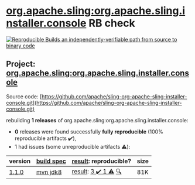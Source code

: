 [org.apache.sling:org.apache.sling.installer.console](https://search.maven.org/artifact/org.apache.sling/org.apache.sling.installer.console/) RB check
=======

[![Reproducible Builds](https://reproducible-builds.org/images/logos/rb.svg) an independently-verifiable path from source to binary code](https://reproducible-builds.org/)

## Project: [org.apache.sling:org.apache.sling.installer.console](https://search.maven.org/artifact/org.apache.sling/org.apache.sling.installer.console/)

Source code: [https://github.com/apache/sling-org-apache-sling-installer-console.git](https://github.com/apache/sling-org-apache-sling-installer-console.git)

rebuilding **1 releases** of org.apache.sling:org.apache.sling.installer.console:
- **0** releases were found successfully **fully reproducible** (100% reproducible artifacts :heavy_check_mark:),
- 1 had issues (some unreproducible artifacts :warning:):

| version | [build spec](/BUILDSPEC.md) | [result](https://reproducible-builds.org/docs/jvm/): reproducible? | size |
| -- | --------- | ------ | -- |
| [1.1.0](https://search.maven.org/artifact/org.apache.sling/org.apache.sling.installer.console/1.1.0/pom) | [mvn jdk8](org.apache.sling.installer.console-1.1.0.buildspec) | [result](org.apache.sling.installer.console-1.1.0.buildinfo): [3 :heavy_check_mark:  1 :warning:](org.apache.sling.installer.console-1.1.0.buildcompare) [:mag:](org.apache.sling.installer.console-1.1.0.diffoscope) | 81K |
